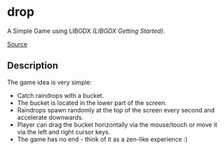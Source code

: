 # drop
A Simple Game using LIBGDX _(LIBGDX Getting Started)_.

[Source](https://libgdx.com/dev/simple-game/)


## Description
The game idea is very simple:
 - Catch raindrops with a bucket.
 - The bucket is located in the lower part of the screen.
 - Raindrops spawn randomly at the top of the screen every second and accelerate downwards.
 - Player can drag the bucket horizontally via the mouse/touch or move it via the left and right cursor keys.
 - The game has no end - think of it as a zen-like experience :)